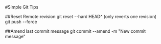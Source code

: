 #Simple Git Tips

##Reset Remote revision
git reset --hard HEAD^ (only reverts one revision)  
git push --force

##Amend last commit message
git commit --amend -m "New commit message"